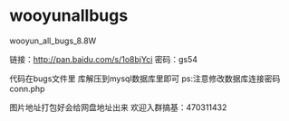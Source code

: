 # wooyunallbugs
wooyun_all_bugs_8.8W

链接：http://pan.baidu.com/s/1o8bjYci 密码：gs54

代码在bugs文件里
库解压到mysql数据库里即可
ps:注意修改数据库连接密码 conn.php

图片地址打包好会给网盘地址出来
 欢迎入群搞基：470311432
